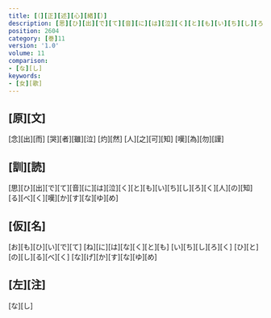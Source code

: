 ```yaml
---
title: [（][正][述][心][緒][）]
description: [思][ひ][出][で][て][音][に][は][泣][く][と][も][い][ち][し][ろ][く][人][の][知][る][べ][く][嘆][か][す][な][ゆ][め]
position: 2604
category: [巻]11
version: '1.0'
volume: 11
comparison:
- [な][し]
keywords:
- [女][歌]
---
```


## [原][文]

[念][出][而] [哭][者][雖][泣] [灼][然] [人][之][可][知] [嘆][為][勿][謹]

## [訓][読]

[思][ひ][出][で][て][音][に][は][泣][く][と][も][い][ち][し][ろ][く][人][の][知][る][べ][く][嘆][か][す][な][ゆ][め]

## [仮][名]

[お][も][ひ][い][で][て] [ね][に][は][な][く][と][も] [い][ち][し][ろ][く] [ひ][と][の][し][る][べ][く] [な][げ][か][す][な][ゆ][め]

## [左][注]

[な][し]
